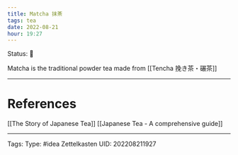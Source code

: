 ```yaml
---
title: Matcha 抹茶
tags: tea
date: 2022-08-21
hour: 19:27
---
```

Status: 🌱

Matcha is the traditional powder tea made from [[Tencha 挽き茶・碾茶]]



---
# References
[[The Story of Japanese Tea]]
[[Japanese Tea - A comprehensive guide]]


---
Tags:
Type: #idea
Zettelkasten UID: 202208211927
